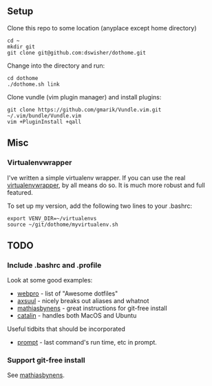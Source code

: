 ## Setup

Clone this repo to some location (anyplace except home directory)

	cd ~
	mkdir git
    git clone git@github.com:dswisher/dothome.git

Change into the directory and run:

    cd dothome
    ./dothome.sh link

Clone vundle (vim plugin manager) and install plugins:

	git clone https://github.com/gmarik/Vundle.vim.git ~/.vim/bundle/Vundle.vim
    vim +PluginInstall +qall

## Misc

### Virtualenvwrapper

I've written a simple virtualenv wrapper.
If you can use the real [virtualenvwrapper](https://bitbucket.org/dhellmann/virtualenvwrapper),
by all means do so. It is much more robust and full featured.

To set up my version, add the following two lines to your .bashrc:

    export VENV_DIR=~/virtualenvs
    source ~/git/dothome/myvirtualenv.sh

## TODO

### Include .bashrc and .profile

Look at some good examples:
* [webpro](https://github.com/webpro/awesome-dotfiles) - list of "Awesome dotfiles"
* [axsuul](https://github.com/axsuul/dotfiles/tree/master/home) - nicely breaks out aliases and whatnot
* [mathiasbynens](https://github.com/mathiasbynens/dotfiles) - great instructions for git-free install
* [catalin](https://github.com/alrra/dotfiles) - handles both MacOS and Ubuntu

Useful tidbits that should be incorporated
* [prompt](http://jakemccrary.com/blog/2015/05/03/put-the-last-commands-run-time-in-your-bash-prompt/) - last command's run time, etc in prompt.

### Support git-free install

See [mathiasbynens](https://github.com/mathiasbynens/dotfiles).


